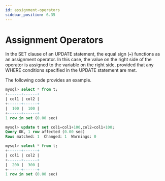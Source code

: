 ```yaml
---
id: assignment-operators
sidebar_position: 6.35
---
```


# Assignment Operators

In the SET clause of an UPDATE statement, the equal sign (`=`) functions as an assignment operator. In this case, the value on the right side of the operator is assigned to the variable on the right side, provided that any WHERE conditions specified in the UPDATE statement are met.

The following code provides an example.

```sql
mysql> select * from t;
+------+------+
| col1 | col2 |
+------+------+
|  100 |  100 |
+------+------+
1 row in set (0.00 sec)

mysql> update t set col1=col1+100,col2=col1+100;
Query OK, 1 row affected (0.00 sec)
Rows matched: 1  Changed: 1  Warnings: 0

mysql> select * from t;                         
+------+------+
| col1 | col2 |
+------+------+
|  200 |  300 |
+------+------+
1 row in set (0.00 sec)
```